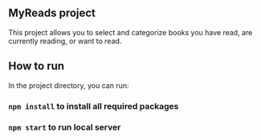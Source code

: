 ## MyReads project
This project allows you to select and categorize books you have read, are currently reading, or want to read.

## How to run
In the project directory, you can run:
### `npm install` to install all required packages
### `npm start` to run local server

